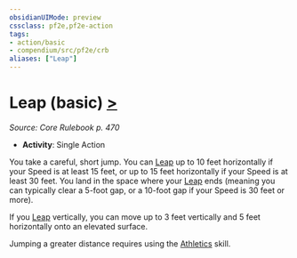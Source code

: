 ```yaml
---
obsidianUIMode: preview
cssclass: pf2e,pf2e-action
tags:
- action/basic
- compendium/src/pf2e/crb
aliases: ["Leap"]
---
```

# Leap (basic) [>](/rules/core-rulebook/chapter-9-playing-the-game.md#Actions "Single Action")
*Source: Core Rulebook p. 470*  


- **Activity**: Single Action

You take a careful, short jump. You can [Leap](/rules/actions/leap.md) up to 10 feet horizontally if your Speed is at least 15 feet, or up to 15 feet horizontally if your Speed is at least 30 feet. You land in the space where your [Leap](/rules/actions/leap.md) ends (meaning you can typically clear a 5-foot gap, or a 10-foot gap if your Speed is 30 feet or more).

If you [Leap](/rules/actions/leap.md) vertically, you can move up to 3 feet vertically and 5 feet horizontally onto an elevated surface.

Jumping a greater distance requires using the [Athletics](/compendium/skills.md#Athletics) skill.